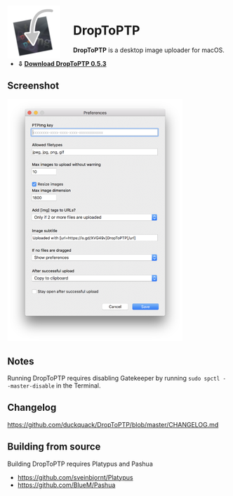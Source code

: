 <img align="left" src="icon.png" style="float: left; margin-right: 30px;" width="120">

# DropToPTP

**DropToPTP** is a desktop image uploader for macOS.

* **⇩ [Download DropToPTP 0.5.3](https://github.com/duckquack/DropToPTP/raw/master/DropToPTP.app.zip)**

## Screenshot

<img src="screenshot.png" width="400">

## Notes

Running DropToPTP requires disabling Gatekeeper by running `sudo spctl --master-disable` in the Terminal.

## Changelog

https://github.com/duckquack/DropToPTP/blob/master/CHANGELOG.md

## Building from source

Building DropToPTP requires Platypus and Pashua

* https://github.com/sveinbjornt/Platypus
* https://github.com/BlueM/Pashua